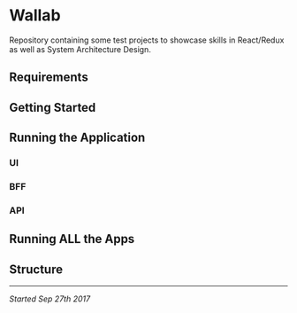 # Wallab

Repository containing some test projects to showcase skills in React/Redux as well as System Architecture Design.


## Requirements


## Getting Started


## Running the Application

### UI

### BFF

### API


## Running ALL the Apps


## Structure


****
_Started Sep 27th 2017_
